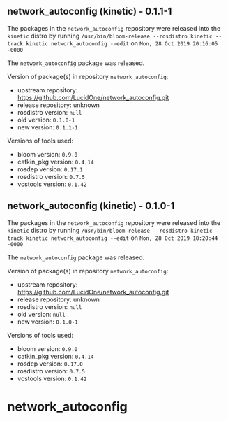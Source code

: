 ## network_autoconfig (kinetic) - 0.1.1-1

The packages in the `network_autoconfig` repository were released into the `kinetic` distro by running `/usr/bin/bloom-release --rosdistro kinetic --track kinetic network_autoconfig --edit` on `Mon, 28 Oct 2019 20:16:05 -0000`

The `network_autoconfig` package was released.

Version of package(s) in repository `network_autoconfig`:

- upstream repository: https://github.com/LucidOne/network_autoconfig.git
- release repository: unknown
- rosdistro version: `null`
- old version: `0.1.0-1`
- new version: `0.1.1-1`

Versions of tools used:

- bloom version: `0.9.0`
- catkin_pkg version: `0.4.14`
- rosdep version: `0.17.1`
- rosdistro version: `0.7.5`
- vcstools version: `0.1.42`


## network_autoconfig (kinetic) - 0.1.0-1

The packages in the `network_autoconfig` repository were released into the `kinetic` distro by running `/usr/bin/bloom-release --rosdistro kinetic --track kinetic network_autoconfig --edit` on `Mon, 28 Oct 2019 18:20:44 -0000`

The `network_autoconfig` package was released.

Version of package(s) in repository `network_autoconfig`:

- upstream repository: https://github.com/LucidOne/network_autoconfig.git
- release repository: unknown
- rosdistro version: `null`
- old version: `null`
- new version: `0.1.0-1`

Versions of tools used:

- bloom version: `0.9.0`
- catkin_pkg version: `0.4.14`
- rosdep version: `0.17.0`
- rosdistro version: `0.7.5`
- vcstools version: `0.1.42`


# network_autoconfig